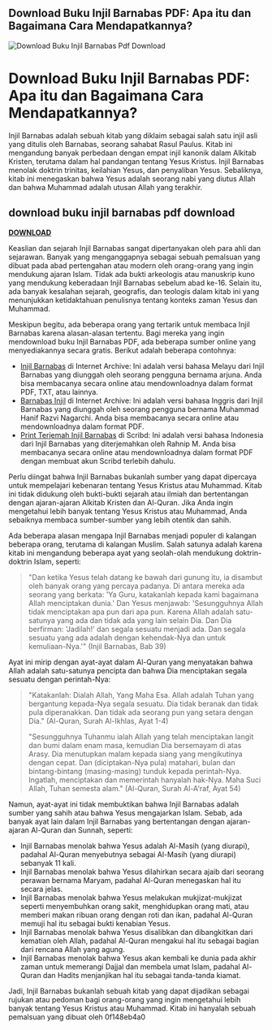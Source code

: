 ## Download Buku Injil Barnabas PDF: Apa itu dan Bagaimana Cara Mendapatkannya?

 
![Download Buku Injil Barnabas Pdf Download](https://encrypted-tbn2.gstatic.com/images?q=tbn:ANd9GcTVVG-8tn9qDm3w6xlMK2mAfWpb-_lF_D69qo4nEjgmEaFsNo5TjhdU_9U)

 
# Download Buku Injil Barnabas PDF: Apa itu dan Bagaimana Cara Mendapatkannya?
 
Injil Barnabas adalah sebuah kitab yang diklaim sebagai salah satu injil asli yang ditulis oleh Barnabas, seorang sahabat Rasul Paulus. Kitab ini mengandung banyak perbedaan dengan empat injil kanonik dalam Alkitab Kristen, terutama dalam hal pandangan tentang Yesus Kristus. Injil Barnabas menolak doktrin trinitas, keilahian Yesus, dan penyaliban Yesus. Sebaliknya, kitab ini menegaskan bahwa Yesus adalah seorang nabi yang diutus Allah dan bahwa Muhammad adalah utusan Allah yang terakhir.
 
## download buku injil barnabas pdf download


[**DOWNLOAD**](https://www.google.com/url?q=https%3A%2F%2Furllio.com%2F2tKGtU&sa=D&sntz=1&usg=AOvVaw2okbuKG0wcyI2AJQkNm3--)

 
Keaslian dan sejarah Injil Barnabas sangat dipertanyakan oleh para ahli dan sejarawan. Banyak yang menganggapnya sebagai sebuah pemalsuan yang dibuat pada abad pertengahan atau modern oleh orang-orang yang ingin mendukung ajaran Islam. Tidak ada bukti arkeologis atau manuskrip kuno yang mendukung keberadaan Injil Barnabas sebelum abad ke-16. Selain itu, ada banyak kesalahan sejarah, geografis, dan teologis dalam kitab ini yang menunjukkan ketidaktahuan penulisnya tentang konteks zaman Yesus dan Muhammad.
 
Meskipun begitu, ada beberapa orang yang tertarik untuk membaca Injil Barnabas karena alasan-alasan tertentu. Bagi mereka yang ingin mendownload buku Injil Barnabas PDF, ada beberapa sumber online yang menyediakannya secara gratis. Berikut adalah beberapa contohnya:
 
- [Injil Barnabas](https://archive.org/details/arjuna_Injil_Barnabas) di Internet Archive: Ini adalah versi bahasa Melayu dari Injil Barnabas yang diunggah oleh seorang pengguna bernama arjuna. Anda bisa membacanya secara online atau mendownloadnya dalam format PDF, TXT, atau lainnya.
- [Barnabas Injil](https://archive.org/details/BarnabasInjil) di Internet Archive: Ini adalah versi bahasa Inggris dari Injil Barnabas yang diunggah oleh seorang pengguna bernama Muhammad Hanif Razvi Nagarchi. Anda bisa membacanya secara online atau mendownloadnya dalam format PDF.
- [Print Terjemah Injil Barnabas](https://id.scribd.com/doc/184692170/Print-Terjemah-Injil-Barnabas-alihbahasa-Rahnip-M-pdf) di Scribd: Ini adalah versi bahasa Indonesia dari Injil Barnabas yang diterjemahkan oleh Rahnip M. Anda bisa membacanya secara online atau mendownloadnya dalam format PDF dengan membuat akun Scribd terlebih dahulu.

Perlu diingat bahwa Injil Barnabas bukanlah sumber yang dapat dipercaya untuk mempelajari kebenaran tentang Yesus Kristus atau Muhammad. Kitab ini tidak didukung oleh bukti-bukti sejarah atau ilmiah dan bertentangan dengan ajaran-ajaran Alkitab Kristen dan Al-Quran. Jika Anda ingin mengetahui lebih banyak tentang Yesus Kristus atau Muhammad, Anda sebaiknya membaca sumber-sumber yang lebih otentik dan sahih.
  
Ada beberapa alasan mengapa Injil Barnabas menjadi populer di kalangan beberapa orang, terutama di kalangan Muslim. Salah satunya adalah karena kitab ini mengandung beberapa ayat yang seolah-olah mendukung doktrin-doktrin Islam, seperti:

> "Dan ketika Yesus telah datang ke bawah dari gunung itu, ia disambut oleh banyak orang yang percaya padanya. Di antara mereka ada seorang yang berkata: 'Ya Guru, katakanlah kepada kami bagaimana Allah menciptakan dunia.' Dan Yesus menjawab: 'Sesungguhnya Allah tidak menciptakan apa pun dari apa pun. Karena Allah adalah satu-satunya yang ada dan tidak ada yang lain selain Dia. Dan Dia berfirman: 'Jadilah!' dan segala sesuatu menjadi ada. Dan segala sesuatu yang ada adalah dengan kehendak-Nya dan untuk kemuliaan-Nya.'" (Injil Barnabas, Bab 39)

Ayat ini mirip dengan ayat-ayat dalam Al-Quran yang menyatakan bahwa Allah adalah satu-satunya pencipta dan bahwa Dia menciptakan segala sesuatu dengan perintah-Nya:

> "Katakanlah: Dialah Allah, Yang Maha Esa. Allah adalah Tuhan yang bergantung kepada-Nya segala sesuatu. Dia tidak beranak dan tidak pula diperanakkan. Dan tidak ada seorang pun yang setara dengan Dia." (Al-Quran, Surah Al-Ikhlas, Ayat 1-4)
> 
> 
> "Sesungguhnya Tuhanmu ialah Allah yang telah menciptakan langit dan bumi dalam enam masa, kemudian Dia bersemayam di atas Arasy. Dia menutupkan malam kepada siang yang mengikutinya dengan cepat. Dan (diciptakan-Nya pula) matahari, bulan dan bintang-bintang (masing-masing) tunduk kepada perintah-Nya. Ingatlah, menciptakan dan memerintah hanyalah hak-Nya. Maha Suci Allah, Tuhan semesta alam." (Al-Quran, Surah Al-A'raf, Ayat 54)

Namun, ayat-ayat ini tidak membuktikan bahwa Injil Barnabas adalah sumber yang sahih atau bahwa Yesus mengajarkan Islam. Sebab, ada banyak ayat lain dalam Injil Barnabas yang bertentangan dengan ajaran-ajaran Al-Quran dan Sunnah, seperti:

- Injil Barnabas menolak bahwa Yesus adalah Al-Masih (yang diurapi), padahal Al-Quran menyebutnya sebagai Al-Masih (yang diurapi) sebanyak 11 kali.
- Injil Barnabas menolak bahwa Yesus dilahirkan secara ajaib dari seorang perawan bernama Maryam, padahal Al-Quran menegaskan hal itu secara jelas.
- Injil Barnabas menolak bahwa Yesus melakukan mukjizat-mukjizat seperti menyembuhkan orang sakit, menghidupkan orang mati, atau memberi makan ribuan orang dengan roti dan ikan, padahal Al-Quran memuji hal itu sebagai bukti kenabian Yesus.
- Injil Barnabas menolak bahwa Yesus disalibkan dan dibangkitkan dari kematian oleh Allah, padahal Al-Quran mengakui hal itu sebagai bagian dari rencana Allah yang agung.
- Injil Barnabas menolak bahwa Yesus akan kembali ke dunia pada akhir zaman untuk memerangi Dajjal dan membela umat Islam, padahal Al-Quran dan Hadits menjanjikan hal itu sebagai tanda-tanda kiamat.

Jadi, Injil Barnabas bukanlah sebuah kitab yang dapat dijadikan sebagai rujukan atau pedoman bagi orang-orang yang ingin mengetahui lebih banyak tentang Yesus Kristus atau Muhammad. Kitab ini hanyalah sebuah pemalsuan yang dibuat oleh
 0f148eb4a0
